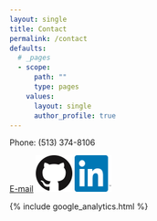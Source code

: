 ```yaml
---
layout: single
title: Contact
permalink: /contact
defaults:
  # _pages
  - scope:
      path: ""
      type: pages
    values:
      layout: single
      author_profile: true
---
```


Phone: (513) 374-8106

[E-mail](mailto:ps.musgrave+pages.io@gmail.com) 
[![Github](../GitHub-Mark-64px.png)](https://github.com/pmusgrave)
<a href="https://www.linkedin.com/in/paul-musgrave-74818842/"><img src="../In-2C-128px-TM.png" height="64" width="64"/></a>

{% include google_analytics.html %}